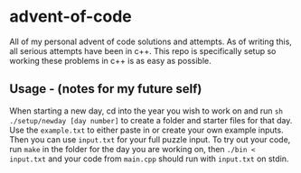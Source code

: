 # advent-of-code
All of my personal advent of code solutions and attempts. As of writing this, all serious attempts have been in c++. This repo is specifically setup so working these problems in c++ is as easy as possible.

## Usage - (notes for my future self)
When starting a new day, cd into the year you wish to work on and run `sh ./setup/newday [day number]` to create a folder and starter files for that day. Use the `example.txt` to either paste in or create your own example inputs. Then you can use `input.txt` for your full puzzle input. To try out your code, run `make` in the folder for the day you are working on, then `./bin < input.txt` and your code from `main.cpp` should run with `input.txt` on stdin.
